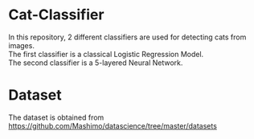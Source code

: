 # Cat-Classifier
In this repository, 2 different classifiers are used for detecting cats from images. <br>
The first classifier is a classical Logistic Regression Model. <br>
The second classifier is a 5-layered Neural Network. <br>

# Dataset
The dataset is obtained from https://github.com/Mashimo/datascience/tree/master/datasets
